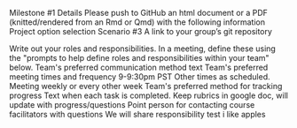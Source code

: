 Milestone #1 Details
Please push to GitHub an html document or a PDF (knitted/rendered from an Rmd or Qmd) with the following information
Project option selection
   Scenario #3
A link to your group’s git repository


Write out your roles and responsibilities. In a meeting, define these using the "prompts to help define roles and responsibilities within your team" below.
Team's preferred communication method 
   text
Team's preferred meeting times and frequency 
  9-9:30pm PST
Other times as scheduled. 
  Meeting weekly or every other week
Team's preferred method for tracking progress
   Text when each task is completed.
   Keep rubrics in google doc, will update with progress/questions
Point person for contacting course facilitators with questions
   We will share responsibility
test i like apples